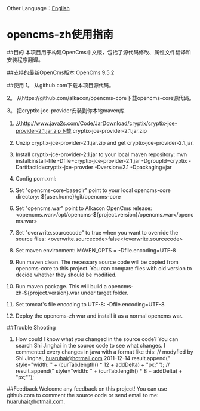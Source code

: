 Other Language：[English](https://github.com/shijh/opencms/blob/master/opencms-zh/README.md)

opencms-zh使用指南
==================================

##目的
本项目用于构建OpenCms中文版，包括了源代码修改、属性文件翻译和安装程序翻译。


##支持的最新OpenCms版本
OpenCms 9.5.2


##使用
1。 从github.com下载本项目源代码。

2。 从https://github.com/alkacon/opencms-core下载opencms-core源代码。

3。 把cryptix-jce-provider安装到你本地maven库
  1. 从http://www.java2s.com/Code/JarDownload/cryptix/cryptix-jce-provider-2.1.jar.zip下载 cryptix-jce-provider-2.1.jar.zip

  2. Unzip cryptix-jce-provider-2.1.jar.zip and get cryptix-jce-provider-2.1.jar.

  3. Install cryptix-jce-provider-2.1.jar to your local maven repository:
	mvn install:install-file -Dfile=cryptix-jce-provider-2.1.jar -DgroupId=cryptix -DartifactId=cryptix-jce-provder -Dversion=2.1 -Dpackaging=jar


4. Config pom.xml:
  1. Set "opencms-core-basedir" point to your local opencms-core directory:
	<opencms-core-basedir>${user.home}/git/opencms-core</opencms-core-basedir>

  2. Set "opencms.war" point to Alkacon OpenCms release:
	<opencms.war>/opt/opencms-${project.version}/opencms.war</opencms.war>

  3. Set "overwrite.sourcecode" to true when you want to override the source files:
	<overwrite.sourcecode>false</overwrite.sourcecode>


5. Set maven environment:
   MAVEN_OPTS = -Dfile.encoding=UTF-8

6. Run maven clean.
   The necessary source code will be copied from opencms-core to this project. You can compare files with old version to decide whether they should be modified.

7. Run maven package.
   This will build a opencms-zh-${project.version}.war under target folder.

8. Set tomcat's file encoding to UTF-8:
   -Dfile.encoding=UTF-8

9. Deploy the opencms-zh war and install it as a normal opencms war.


##Trouble Shooting
1.  How could I know what you changed in the source code?
   You can search Shi Jinghai in the source code to see what changes. I commented every changes in java with a format like this:
       // modyfied by Shi Jinghai, huaruhai@hotmail.com  2011-12-14
       result.append(" style=\"width: " + (curTab.length() * 12 + addDelta) + "px;\"");
       // result.append(" style=\"width: " + (curTab.length() * 8 + addDelta) + "px;\"");


##Feedback
Welcome any feedback on this project! You can use github.com to comment the source code or send email to me: huaruhai@hotmail.com.
